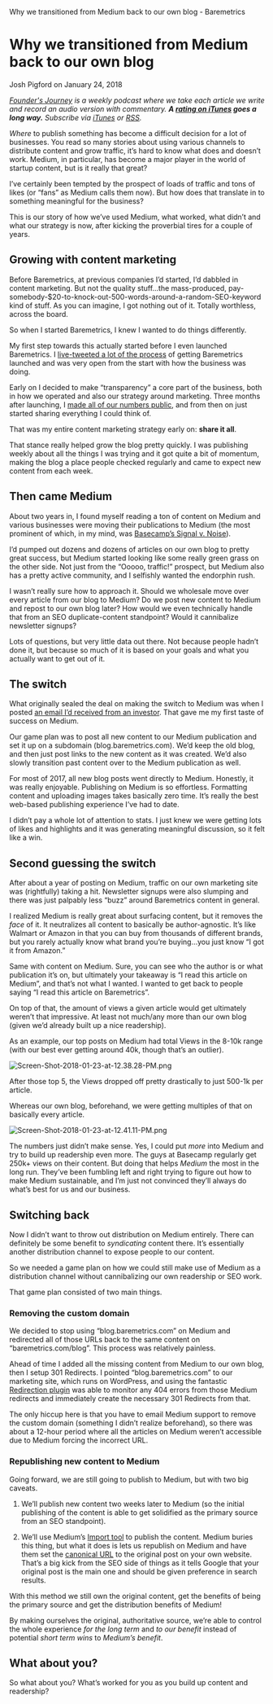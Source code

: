 Why we transitioned from Medium back to our own blog - Baremetrics

# Why we transitioned from Medium back to our own blog

Josh Pigford on January 24, 2018

*[Founder's Journey](https://itunes.apple.com/us/podcast/founders-journey/id957952675) is a weekly podcast where we take each article we write and record an audio version with commentary. **A [rating on iTunes](https://itunes.apple.com/us/podcast/founders-journey/id957952675) goes a long way.** Subscribe via [iTunes](https://itunes.apple.com/us/podcast/founders-journey/id957952675) or [RSS](https://baremetrics.com/podcast/feed).*

*Where* to publish something has become a difficult decision for a lot of businesses. You read so many stories about using various channels to distribute content and grow traffic, it’s hard to know what does and doesn’t work. Medium, in particular, has become a major player in the world of startup content, but is it really that great?

I’ve certainly been tempted by the prospect of loads of traffic and tons of likes (or “fans” as Medium calls them now). But how does that translate in to something meaningful for the business?

This is our story of how we’ve used Medium, what worked, what didn’t and what our strategy is now, after kicking the proverbial tires for a couple of years.

## Growing with content marketing

Before Baremetrics, at previous companies I’d started, I’d dabbled in content marketing. But not the quality stuff…the mass-produced, pay-somebody-$20-to-knock-out-500-words-around-a-random-SEO-keyword kind of stuff. As you can imagine, I got nothing out of it. Totally worthless, across the board.

So when I started Baremetrics, I knew I wanted to do things differently.

My first step towards this actually started before I even launched Baremetrics. I [live-tweeted a lot of the process](https://twitter.com/i/moments/788809454565396480) of getting Baremetrics launched and was very open from the start with how the business was doing.

Early on I decided to make “transparency” a core part of the business, both in how we operated and also our strategy around marketing. Three months after launching, I [made all of our numbers public](https://baremetrics.com/blog/inside-our-financials-baremetrics-demo), and from then on just started sharing everything I could think of.

That was my entire content marketing strategy early on: **share it all**.

That stance really helped grow the blog pretty quickly. I was publishing weekly about all the things I was trying and it got quite a bit of momentum, making the blog a place people checked regularly and came to expect new content from each week.

## Then came Medium

About two years in, I found myself reading a ton of content on Medium and various businesses were moving their publications to Medium (the most prominent of which, in my mind, was [Basecamp’s Signal v. Noise](https://m.signalvnoise.com/signal-v-noise-moves-to-medium-c8083ce19686)).

I’d pumped out dozens and dozens of articles on our own blog to pretty great success, but Medium started looking like some really green grass on the other side. Not just from the “Ooooo, traffic!” prospect, but Medium also has a pretty active community, and I selfishly wanted the endorphin rush.

I wasn’t really sure how to approach it. Should we wholesale move over every article from our blog to Medium? Do we post new content to Medium and repost to our own blog later? How would we even technically handle that from an SEO duplicate-content standpoint? Would it cannibalize newsletter signups?

Lots of questions, but very little data out there. Not because people hadn’t done it, but because so much of it is based on your goals and what you actually want to get out of it.

## The switch

What originally sealed the deal on making the switch to Medium was when I posted [an email I’d received from an investor](https://medium.com/baremetrics-founders-journey/is-your-company-really-only-doing-45-000-per-month-a2098bf29bf5). That gave me my first taste of success on Medium.

Our game plan was to post all new content to our Medium publication and set it up on a subdomain (blog.baremetrics.com). We’d keep the old blog, and then just post links to the new content as it was created. We’d also slowly transition past content over to the Medium publication as well.

For most of 2017, all new blog posts went directly to Medium. Honestly, it was really enjoyable. Publishing on Medium is so effortless. Formatting content and uploading images takes basically zero time. It’s really the best web-based publishing experience I’ve had to date.

I didn’t pay a whole lot of attention to stats. I just knew we were getting lots of likes and highlights and it was generating meaningful discussion, so it felt like a win.

## Second guessing the switch

After about a year of posting on Medium, traffic on our own marketing site was (rightfully) taking a hit. Newsletter signups were also slumping and there was just palpably less “buzz” around Baremetrics content in general.

I realized Medium is really great about surfacing content, but it removes the *face* of it. It neutralizes all content to basically be author-agnostic. It’s like Walmart or Amazon in that you can buy from thousands of different brands, but you rarely actually know what brand you’re buying…you just know “I got it from Amazon.”

Same with content on Medium. Sure, you can see who the author is or what publication it’s on, but ultimately your takeaway is “I read this article on Medium”, and that’s not what I wanted. I wanted to get back to people saying “I read this article on Baremetrics”.

On top of that, the amount of views a given article would get ultimately weren’t that impressive. At least not much/any more than our own blog (given we’d already built up a nice readership).

As an example, our top posts on Medium had total Views in the 8-10k range (with our best ever getting around 40k, though that’s an outlier).

![Screen-Shot-2018-01-23-at-12.38.28-PM.png](../_resources/44b417026e15e6196ec3c78367f7f666.png)

After those top 5, the Views dropped off pretty drastically to just 500-1k per article.

Whereas our own blog, beforehand, we were getting multiples of that on basically every article.

![Screen-Shot-2018-01-23-at-12.41.11-PM.png](../_resources/b78f9c78d2c5bcb6c8b03481102ffa76.png)

The numbers just didn’t make sense. Yes, I could put *more* into Medium and try to build up readership even more. The guys at Basecamp regularly get 250k+ views on their content. But doing that helps *Medium* the most in the long run. They’ve been fumbling left and right trying to figure out how to make Medium sustainable, and I’m just not convinced they’ll always do what’s best for us and our business.

## Switching back

Now I didn’t want to throw out distribution on Medium entirely. There can definitely be some benefit to *syndicating* content there. It’s essentially another distribution channel to expose people to our content.

So we needed a game plan on how we could still make use of Medium as a distribution channel without cannibalizing our own readership or SEO work.

That game plan consisted of two main things.

### Removing the custom domain

We decided to stop using “blog.baremetrics.com” on Medium and redirected all of those URLs back to the same content on “baremetrics.com/blog”. This process was relatively painless.

Ahead of time I added all the missing content from Medium to our own blog, then I setup 301 Redirects. I pointed “blog.baremetrics.com” to our marketing site, which runs on WordPress, and using the fantastic [Redirection plugin](https://redirection.me/) was able to monitor any 404 errors from those Medium redirects and immediately create the necessary 301 Redirects from that.

The only hiccup here is that you have to email Medium support to remove the custom domain (something I didn’t realize beforehand), so there was about a 12-hour period where all the articles on Medium weren’t accessible due to Medium forcing the incorrect URL.

### Republishing new content to Medium

Going forward, we are still going to publish to Medium, but with two big caveats.

1. We’ll publish new content two weeks later to Medium (so the initial publishing of the content is able to get solidified as the primary source from an SEO standpoint).

2. We’ll use Medium’s [Import tool](https://medium.com/p/import) to publish the content. Medium buries this thing, but what it does is lets us republish on Medium and have them set the [canonical URL](https://support.google.com/webmasters/answer/139066?hl=en) to the original post on your own website. That’s a big kick from the SEO side of things as it tells Google that your original post is the main one and should be given preference in search results.

With this method we still own the original content, get the benefits of being the primary source and get the distribution benefits of Medium!

By making ourselves the original, authoritative source, we’re able to control the whole experience *for the long term* and *to our benefit* instead of potential *short term wins* to *Medium’s benefit*.

## What about you?

So what about you? What’s worked for you as you build up content and readership?